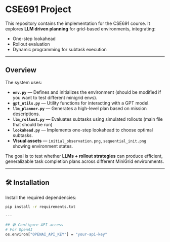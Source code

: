 # CSE691 Project

This repository contains the implementation for the CSE691 course.
It explores **LLM driven planning** for grid-based environments, integrating:
- One-step lookahead
- Rollout evaluation
- Dynamic programming for subtask execution

---

## Overview

The system uses:
- **`env.py`** — Defines and initializes the environment (should be modified if you want to test different minigrid envs).
- **`gpt_utils.py`** — Utility functions for interacting with a GPT model.
- **`llm_planner.py`** — Generates a high-level plan based on mission descriptions.
- **`llm_rollout.py`** — Evaluates subtasks using simulated rollouts (main file that should be run)
- **`lookahead.py`** — Implements one-step lookahead to choose optimal subtasks.
- **Visual assets** — `initial_observation.png`, `sequential_init.png` showing environment states.

The goal is to test whether **LLMs + rollout strategies** can produce efficient, generalizable task completion plans across different MiniGrid environments.

---

## 🛠 Installation

Install the required dependencies:

```bash
pip install -r requirements.txt

---

## 🛠 Configure API access 
# For OpenAI
os.environ["OPENAI_API_KEY"] = "your-api-key"


